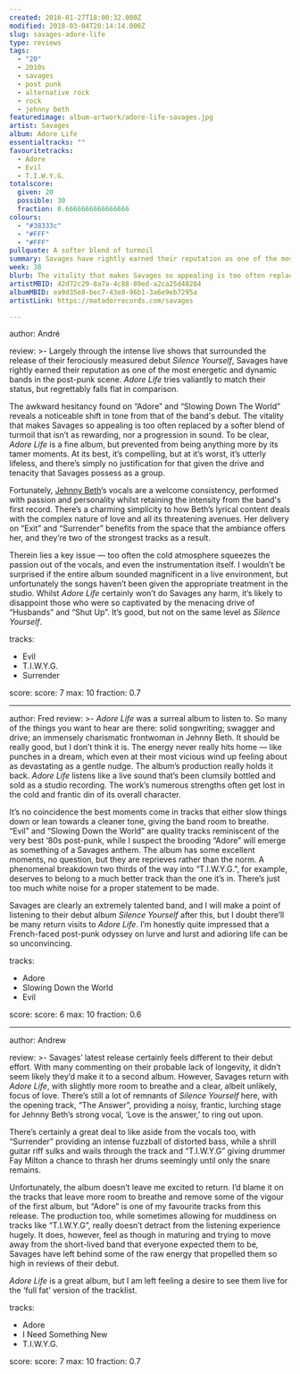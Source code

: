 ```yaml
---
created: 2016-01-27T18:00:32.000Z
modified: 2018-03-04T20:14:14.000Z
slug: savages-adore-life
type: reviews
tags:
  - "20"
  - 2010s
  - savages
  - post punk
  - alternative rock
  - rock
  - jehnny beth
featuredimage: album-artwork/adore-life-savages.jpg
artist: Savages
album: Adore Life
essentialtracks: ""
favouritetracks:
  - Adore
  - Evil
  - T.I.W.Y.G.
totalscore:
  given: 20
  possible: 30
  fraction: 0.6666666666666666
colours:
  - "#38333c"
  - "#FFF"
  - "#FFF"
pullquote: A softer blend of turmoil
summary: Savages have rightly earned their reputation as one of the most energetic and dynamic bands in the post-punk scene. Adore Life tries valiantly to match their status, but regrettably falls flat in comparison.
week: 38
blurb: The vitality that makes Savages so appealing is too often replaced by a softer blend of turmoil that isn’t as rewarding, nor a progression in sound.
artistMBID: 42d72c29-8a7a-4c88-89ed-a2ca25d40284
albumMBID: ea9d35e8-bec7-43e8-96b1-3a6e9eb7295a
artistLink: https://matadorrecords.com/savages

---
```


author: André

review: >-
  Largely through the intense live shows that surrounded the release of their ferociously measured debut *Silence Yourself*, Savages have rightly earned their reputation as one of the most energetic and dynamic bands in the post-punk scene. *Adore Life* tries valiantly to match their status, but regrettably falls flat in comparison. 
  
  The awkward hesitancy found on “Adore” and “Slowing Down The World” reveals a noticeable shift in tone from that of the band's debut. The vitality that makes Savages so appealing is too often replaced by a softer blend of turmoil that isn’t as rewarding, nor a progression in sound. To be clear, *Adore Life* is a fine album, but prevented from being anything more by its tamer moments. At its best, it’s compelling, but at it’s worst, it’s utterly lifeless, and there’s simply no justification for that given the drive and tenacity that Savages possess as a group. 
  
  Fortunately, [Jehnny Beth](/reviews/jehnny-beth-to-love-is-to-live/)’s vocals are a welcome consistency, performed with passion and personality whilst retaining the intensity from the band's first record. There’s a charming simplicity to how Beth’s lyrical content deals with the complex nature of love and all its threatening avenues. Her delivery on “Exit” and “Surrender” benefits from the space that the ambiance offers her, and they’re two of the strongest tracks as a result. 
  
  Therein lies a key issue — too often the cold atmosphere squeezes the passion out of the vocals, and even the instrumentation itself. I wouldn’t be surprised if the entire album sounded magnificent in a live environment, but unfortunately the songs haven’t been given the appropriate treatment in the studio. Whilst *Adore Life* certainly won’t do Savages any harm, it’s likely to disappoint those who were so captivated by the menacing drive of “Husbands” and “Shut Up”. It’s good, but not on the same level as *Silence Yourself*.

tracks:
  - Evil
  - ­T.I.W.Y.G.
  - ­Surrender

score:
  score: 7
  max: 10
  fraction: 0.7

---
author: Fred
review: >-
  *Adore Life* was a surreal album to listen to. So many of the things you want to hear are there: solid songwriting; swagger and drive; an immensely charismatic frontwoman in Jehnny Beth. It should be really good, but I don’t think it is. The energy never really hits home — like punches in a dream, which even at their most vicious wind up feeling about as devastating as a gentle nudge. The album’s production really holds it back. *Adore Life* listens like a live sound that’s been clumsily bottled and sold as a studio recording. The work’s numerous strengths often get lost in the cold and frantic din of its overall character. 
  
  It’s no coincidence the best moments come in tracks that either slow things down or lean towards a cleaner tone, giving the band room to breathe. “Evil” and “Slowing Down the World” are quality tracks reminiscent of the very best ‘80s post-punk, while I suspect the brooding “Adore” will emerge as something of a Savages anthem. The album has some excellent moments, no question, but they are reprieves rather than the norm. A phenomenal breakdown two thirds of the way into “T.I.W.Y.G.”, for example, deserves to belong to a much better track than the one it’s in. There’s just too much white noise for a proper statement to be made. 
  
  Savages are clearly an extremely talented band, and I will make a point of listening to their debut album *Silence Yourself* after this, but I doubt there’ll be many return visits to *Adore Life*. I’m honestly quite impressed that a French-faced post-punk odyssey on lurve and lurst and adioring life can be so unconvincing.

tracks:
  - Adore
  - ­Slowing Down the World
  - ­Evil

score:
  score: 6
  max: 10
  fraction: 0.6

---
author: Andrew

review: >-
  Savages’ latest release certainly feels different to their debut effort. With many commenting on their probable lack of longevity, it didn’t seem likely they’d make it to a second album. However, Savages return with *Adore Life*, with slightly more room to breathe and a clear, albeit unlikely, focus of love. There’s still a lot of remnants of *Silence Yourself* here, with the opening track, “The Answer”, providing a noisy, frantic, lurching stage for Jehnny Beth’s strong vocal, ‘Love is the answer,’ to ring out upon. 
  
  There’s certainly a great deal to like aside from the vocals too, with “Surrender” providing an intense fuzzball of distorted bass, while a shrill guitar riff sulks and wails through the track and “T.I.W.Y.G” giving drummer Fay Milton a chance to thrash her drums seemingly until only the snare remains. 
  
  Unfortunately, the album doesn’t leave me excited to return. I’d blame it on the tracks that leave more room to breathe and remove some of the vigour of the first album, but “Adore” is one of my favourite tracks from this release. The production too, while sometimes allowing for muddiness on tracks like “T.I.W.Y.G”, really doesn’t detract from the listening experience hugely. It does, however, feel as though in maturing and trying to move away from the short-lived band that everyone expected them to be, Savages have left behind some of the raw energy that propelled them so high in reviews of their debut. 
  
  *Adore Life* is a great album, but I am left feeling a desire to see them live for the ‘full fat’ version of the tracklist.

tracks:
  - Adore
  - ­I Need Something New
  - ­T.I.W.Y.G.

score:
  score: 7
  max: 10
  fraction: 0.7
